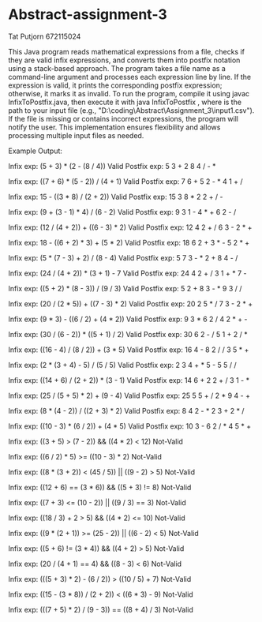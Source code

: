 # Abstract-assignment-3 
Tat Putjorn 672115024

This Java program reads mathematical expressions from a file, checks if they are valid infix expressions, and converts them into postfix notation using a stack-based approach. The program takes a file name as a command-line argument and processes each expression line by line. If the expression is valid, it prints the corresponding postfix expression; otherwise, it marks it as invalid. To run the program, compile it using javac InfixToPostfix.java, then execute it with java InfixToPostfix <filename>, where <filename> is the path to your input file (e.g., "D:\coding\Abstract\Assignment_3\input1.csv"). If the file is missing or contains incorrect expressions, the program will notify the user. This implementation ensures flexibility and allows processing multiple input files as needed.

Example Output:

Infix exp: (5 + 3) * (2 - (8 / 4))
Valid
Postfix exp: 5 3 + 2 8 4 / - *

Infix exp: ((7 + 6) * (5 - 2)) / (4 + 1)
Valid
Postfix exp: 7 6 + 5 2 - * 4 1 + /

Infix exp: 15 - ((3 * 8) / (2 + 2))
Valid
Postfix exp: 15 3 8 * 2 2 + / -

Infix exp: (9 + (3 - 1) * 4) / (6 - 2)
Valid
Postfix exp: 9 3 1 - 4 * + 6 2 - /

Infix exp: (12 / (4 + 2)) + ((6 - 3) * 2)
Valid
Postfix exp: 12 4 2 + / 6 3 - 2 * +

Infix exp: 18 - ((6 + 2) * 3) + (5 * 2)
Valid
Postfix exp: 18 6 2 + 3 * - 5 2 * +

Infix exp: (5 * (7 - 3) + 2) / (8 - 4)
Valid
Postfix exp: 5 7 3 - * 2 + 8 4 - /

Infix exp: (24 / (4 + 2)) * (3 + 1) - 7
Valid
Postfix exp: 24 4 2 + / 3 1 + * 7 -

Infix exp: ((5 + 2) * (8 - 3)) / (9 / 3)
Valid
Postfix exp: 5 2 + 8 3 - * 9 3 / /

Infix exp: (20 / (2 * 5)) + ((7 - 3) * 2)
Valid
Postfix exp: 20 2 5 * / 7 3 - 2 * +

Infix exp: (9 * 3) - ((6 / 2) + (4 * 2))
Valid
Postfix exp: 9 3 * 6 2 / 4 2 * + -

Infix exp: (30 / (6 - 2)) * ((5 + 1) / 2)
Valid
Postfix exp: 30 6 2 - / 5 1 + 2 / *

Infix exp: ((16 - 4) / (8 / 2)) + (3 * 5)
Valid
Postfix exp: 16 4 - 8 2 / / 3 5 * +

Infix exp: (2 * (3 + 4) - 5) / (5 / 5)
Valid
Postfix exp: 2 3 4 + * 5 - 5 5 / /

Infix exp: ((14 + 6) / (2 + 2)) * (3 - 1)
Valid
Postfix exp: 14 6 + 2 2 + / 3 1 - *

Infix exp: (25 / (5 + 5) * 2) + (9 - 4)
Valid
Postfix exp: 25 5 5 + / 2 * 9 4 - +

Infix exp: (8 * (4 - 2)) / ((2 + 3) * 2)
Valid
Postfix exp: 8 4 2 - * 2 3 + 2 * /

Infix exp: ((10 - 3) * (6 / 2)) + (4 * 5)
Valid
Postfix exp: 10 3 - 6 2 / * 4 5 * +

Infix exp: ((3 + 5) > (7 - 2)) && ((4 * 2) < 12)
Not-Valid

Infix exp: ((6 / 2) * 5) >= ((10 - 3) * 2)
Not-Valid

Infix exp: ((8 * (3 + 2)) < (45 / 5)) || ((9 - 2) > 5)
Not-Valid

Infix exp: ((12 + 6) == (3 * 6)) && ((5 + 3) != 8)
Not-Valid

Infix exp: ((7 + 3) <= (10 - 2)) || ((9 / 3) == 3)
Not-Valid

Infix exp: ((18 / 3) + 2 > 5) && ((4 * 2) <= 10)
Not-Valid

Infix exp: ((9 * (2 + 1)) >= (25 - 2)) || ((6 - 2) < 5)
Not-Valid

Infix exp: ((5 + 6) != (3 * 4)) && ((4 + 2) > 5)
Not-Valid

Infix exp: (20 / (4 + 1) == 4) && ((8 - 3) < 6)
Not-Valid

Infix exp: (((5 + 3) * 2) - (6 / 2)) > ((10 / 5) + 7)
Not-Valid

Infix exp: ((15 - (3 * 8)) / (2 + 2)) < ((6 * 3) - 9)
Not-Valid

Infix exp: (((7 + 5) * 2) / (9 - 3)) == ((8 + 4) / 3)
Not-Valid
